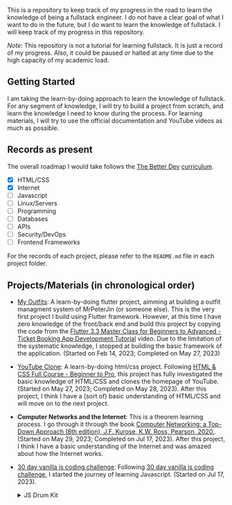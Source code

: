This is a repository to keep track of my progress in the road to learn the knowledge of being a fullstack engineer. I do not have a clear goal of what I want to do in the future, but I do want to learn the knowledge of fullstack. I will keep track of my progress in this repository.

*Note:* This repository is not a tutorial for learning fullstack. It is just a record of my progress. Also, it could be paused or halted at any time due to the high capacity of my academic load.
## Getting Started
I am taking the learn-by-doing approach to learn the knowledge of fullstack. For any segment of knowledge, I will try to build a project from scratch, and learn the knowledge I need to know during the process. For learning materials, I will try to use the official documentation and YouTube videos as much as possible.

## Records as present
The overall roadmap I would take follows the [The Better Dev](https://www.thebetter.dev/) [curriculum](media/FullStackDeveloperRoadmap.pdf). 

- [x] HTML/CSS
- [x] Internet
- [ ] Javascript
- [ ] Linux/Servers
- [ ] Programming
- [ ] Databases
- [ ] APIs
- [ ] Security/DevOps
- [ ] Frontend Frameworks

For the records of each project, please refer to the `README.md` file in each project folder.

## Projects/Materials (in chronological order)
- [My Outfits](./my_outfit/): A learn-by-doing flutter project, aimming at building a outfit managment system of MrPeterJin (or someone else). This is the very first project I build using Flutter framework. However, at this time I have zero knowledge of the front/back end and build this project by copying the code from the [Flutter 3.3 Master Class for Beginners to Advanced - Ticket Booking App Development Tutorial](https://www.youtube.com/watch?v=71AsYo2q_0Y) video. Due to the limitation of the systematic knowledge, I stopped at building the basic framework of the application. (Started on Feb 14, 2023; Completed on May 27, 2023)

- [YouTube Clone](./youtube_clone/): A learn-by-doing html/css project. Following [HTML & CSS Full Course - Beginner to Pro](https://www.youtube.com/watch?v=G3e-cpL7ofc&list=PLEPye7A7EcQZrT3VSBb7jtxnxIfY3yyG6&ab_channel=SuperSimpleDev), this project has fully investigated the basic knowledge of HTML/CSS and clones the homepage of YouTube. (Started on May 27, 2023; Completed on May 28, 2023). After this project, I think I have a (sort of) basic understanding of HTML/CSS and will move on to the next project.

- **Computer Networks and the Internet**: This is a theorem learning process. I go through it through the book [Computer Networking: a Top-Down Approach (8th edition), J.F. Kurose, K.W. Ross, Pearson, 2020.](https://github.com/ece-cohort/Computer-Networking-A-Top-Down-Approach-7th-Edition). (Started on May 29, 2023; Completed on Jul 17, 2023). After this project, I think I have a basic understanding of the Internet and was amazed about how the Internet works.

- [30 day vanilla js coding challenge](./js_challenges): Following [30 day vanilla js coding challenge](https://projectlearn.io/learn/web-development/project/javascript30---30-day-vanilla-js-coding-challenge-170), I started the journey of learning Javascript. (Started on Jul 17, 2023). 
  <details>
    <summary>JS Drum Kit</summary>
    <herf="./js_challenges/01%20-%20JavaScript%20Drum%20Kit/index.html">JS Drum Kit</herf>
    : A web application that plays drum sound when the corresponding key is pressed. (Started on Jul 17, 2023; Completed on Jul 17, 2023)
  </details>